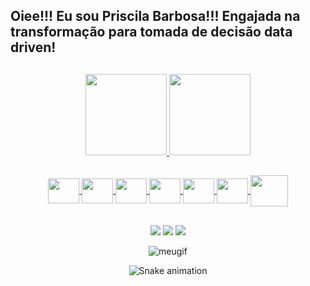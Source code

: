 ## Oiee!!! Eu sou Priscila Barbosa!!! Engajada na transformação para tomada de decisão data driven!

##

<div align="center">
  <a href="https://github.com/PrisBarbosa">
  <img height="130em" src="https://github-readme-stats.vercel.app/api?username=PrisBarbosa&show_icons=true&theme=dracula&include_all_commits=true&count_private=true"/>
  <img height="130em" src="https://github-readme-stats.vercel.app/api/top-langs/?username=PrisBarbosa&layout=compact&langs_count=7&theme=dracula"/>
    
##
    
<img align="center" height="40" width="50" src="https://cdn.jsdelivr.net/gh/devicons/devicon/icons/canva/canva-original.svg" />
<img align="center" height="40" width="50" src="https://cdn.jsdelivr.net/gh/devicons/devicon/icons/mysql/mysql-original.svg" />   
<img align="center" height="40" width="50" src="https://cdn.jsdelivr.net/gh/devicons/devicon/icons/postgresql/postgresql-original.svg" />  
<img align="center" height="40" width="50" src="https://e7.pngegg.com/pngimages/327/384/png-clipart-power-bi-business-intelligence-microsoft-azure-microsoft-dynamics-cloud-computing-cloud-computing-angle-text.png" />
<img align="center" height="40" width="50" src="https://encrypted-tbn0.gstatic.com/images?q=tbn:ANd9GcSU3s8bkQPMndvSl3XQzI9fNdaRAZv-kdznc19IP-VCvb-Nnkh_1MfgTwHkIgBD37ktTOk&usqp=CAU" /> 
<img align="center" height="40" width="50" src="https://cdn.jsdelivr.net/gh/devicons/devicon/icons/spss/spss-original.svg" />
<img align="center" height="50" width="60" src="https://cdn.icon-icons.com/icons2/1381/PNG/512/dbeaver_94555.png" />

          
##

 <div> 
  <a href = "mailto:priscila.kort@gmail.com"><img src="https://img.shields.io/badge/-Gmail-%23333?style=for-the-badge&logo=gmail&logoColor=white" target="_blank"></a>
  <a href="https://www.linkedin.com/in/prisbarbosa" target="_blank"><img src="https://img.shields.io/badge/-LinkedIn-%230077B5?style=for-the-badge&logo=linkedin&logoColor=white" target="_blank"></a> 
  <a href="https://instagram.com/comcienciadedados" target="_blank"><img src="https://img.shields.io/badge/-Instagram-%23E4405F?style=for-the-badge&logo=instagram&logoColor=white" target="_blank"></a>
   
   
   
  ![meugif](https://user-images.githubusercontent.com/95291494/144163060-491a33bd-a356-4781-847a-1dbc218bd858.gif)
   
 
  ![Snake animation](https://github.com/PrisBarbosa/PrisBarbosa/blob/output/github-contribution-grid-snake.svg)

  </div> 
       
##
    

